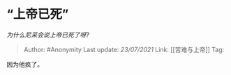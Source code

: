 # “上帝已死”
*为什么尼采会说上帝已死了呀?*

> Author: #Anonymity
> Last update: *23/07/2021* 
> Link: [[苦难与上帝]] 
> Tag:  

 
因为他疯了。




